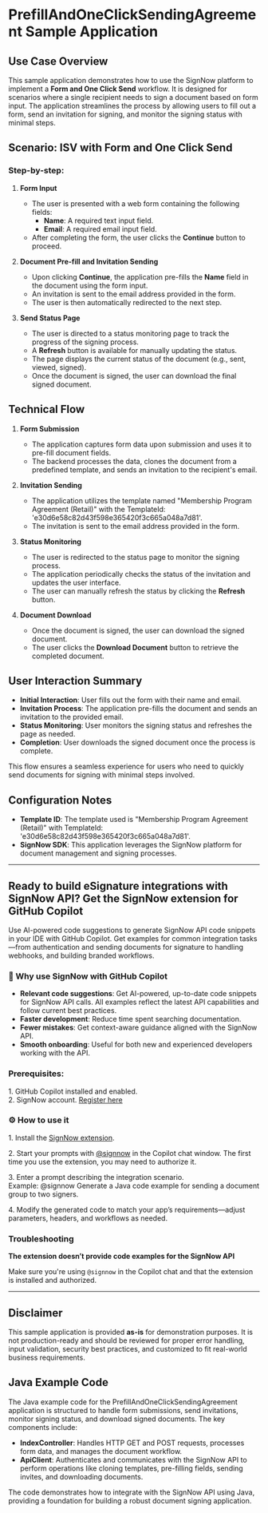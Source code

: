 # PrefillAndOneClickSendingAgreement Sample Application

## Use Case Overview

This sample application demonstrates how to use the SignNow platform to implement a **Form and One Click Send** workflow. It is designed for scenarios where a single recipient needs to sign a document based on form input. The application streamlines the process by allowing users to fill out a form, send an invitation for signing, and monitor the signing status with minimal steps.

## Scenario: ISV with Form and One Click Send

### Step-by-step:

1. **Form Input**
    - The user is presented with a web form containing the following fields:
        - **Name**: A required text input field.
        - **Email**: A required email input field.
    - After completing the form, the user clicks the **Continue** button to proceed.

2. **Document Pre-fill and Invitation Sending**
    - Upon clicking **Continue**, the application pre-fills the **Name** field in the document using the form input.
    - An invitation is sent to the email address provided in the form.
    - The user is then automatically redirected to the next step.

3. **Send Status Page**
    - The user is directed to a status monitoring page to track the progress of the signing process.
    - A **Refresh** button is available for manually updating the status.
    - The page displays the current status of the document (e.g., sent, viewed, signed).
    - Once the document is signed, the user can download the final signed document.

## Technical Flow

1. **Form Submission**
    - The application captures form data upon submission and uses it to pre-fill document fields.
    - The backend processes the data, clones the document from a predefined template, and sends an invitation to the recipient's email.

2. **Invitation Sending**
    - The application utilizes the template named "Membership Program Agreement (Retail)" with the TemplateId: 'e30d6e58c82d43f598e365420f3c665a048a7d81'.
    - The invitation is sent to the email address provided in the form.

3. **Status Monitoring**
    - The user is redirected to the status page to monitor the signing process.
    - The application periodically checks the status of the invitation and updates the user interface.
    - The user can manually refresh the status by clicking the **Refresh** button.

4. **Document Download**
    - Once the document is signed, the user can download the signed document.
    - The user clicks the **Download Document** button to retrieve the completed document.

## User Interaction Summary

- **Initial Interaction**: User fills out the form with their name and email.
- **Invitation Process**: The application pre-fills the document and sends an invitation to the provided email.
- **Status Monitoring**: User monitors the signing status and refreshes the page as needed.
- **Completion**: User downloads the signed document once the process is complete.

This flow ensures a seamless experience for users who need to quickly send documents for signing with minimal steps involved.

## Configuration Notes

- **Template ID**: The template used is "Membership Program Agreement (Retail)" with TemplateId: 'e30d6e58c82d43f598e365420f3c665a048a7d81'.
- **SignNow SDK**: This application leverages the SignNow platform for document management and signing processes.

____

## Ready to build eSignature integrations with SignNow API? Get the SignNow extension for GitHub Copilot

Use AI-powered code suggestions to generate SignNow API code snippets in your IDE with GitHub Copilot. Get examples for common integration tasks—from authentication and sending documents for signature to handling webhooks, and building branded workflows.

###  **🚀 Why use SignNow with GitHub Copilot**

* **Relevant code suggestions**: Get AI-powered, up-to-date code snippets for SignNow API calls. All examples reflect the latest API capabilities and follow current best practices.
* **Faster development**: Reduce time spent searching documentation.
* **Fewer mistakes**: Get context-aware guidance aligned with the SignNow API.
* **Smooth onboarding**: Useful for both new and experienced developers working with the API.

### **Prerequisites:**

1\. GitHub Copilot installed and enabled.  
2\. SignNow account. [Register here](https://www.signnow.com/developers)

### ⚙️ **How to use it**

1\. Install the [SignNow extension](https://github.com/apps/signnow).

2\. Start your prompts with [@signnow](https://github.com/signnow) in the Copilot chat window. The first time you use the extension, you may need to authorize it.

3\. Enter a prompt describing the integration scenario.   
Example: @signnow Generate a Java code example for sending a document group to two signers.

4\. Modify the generated code to match your app’s requirements—adjust parameters, headers, and workflows as needed.

### **Troubleshooting**
**The extension doesn’t provide code examples for the SignNow API**

Make sure you're using `@signnow` in the Copilot chat and that the extension is installed and authorized.

____

## Disclaimer

This sample application is provided **as-is** for demonstration purposes. It is not production-ready and should be reviewed for proper error handling, input validation, security best practices, and customized to fit real-world business requirements.

## Java Example Code

The Java example code for the PrefillAndOneClickSendingAgreement application is structured to handle form submissions, send invitations, monitor signing status, and download signed documents. The key components include:

- **IndexController**: Handles HTTP GET and POST requests, processes form data, and manages the document workflow.
- **ApiClient**: Authenticates and communicates with the SignNow API to perform operations like cloning templates, pre-filling fields, sending invites, and downloading documents.

The code demonstrates how to integrate with the SignNow API using Java, providing a foundation for building a robust document signing application.